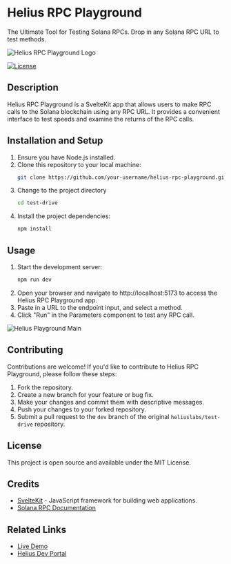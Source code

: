 # Helius RPC Playground

The Ultimate Tool for Testing Solana RPCs. Drop in any Solana RPC URL to test methods.

![Helius RPC Playground Logo](https://www.solanarpc.xyz/linkpreview.png)


[![License](https://img.shields.io/badge/License-MIT-blue.svg)](https://opensource.org/licenses/MIT)

## Description
Helius RPC Playground is a SvelteKit app that allows users to make RPC calls to the Solana blockchain using any RPC URL. It provides a convenient interface to test speeds and examine the returns of the RPC calls.

## Installation and Setup
1. Ensure you have Node.js installed.
2. Clone this repository to your local machine:
   ```bash
   git clone https://github.com/your-username/helius-rpc-playground.git
3. Change to the project directory
    ```bash 
    cd test-drive
4. Install the project dependencies:
    ```bash
    npm install
## Usage
1. Start the development server: 
    ```bash
    npm run dev
2. Open your browser and navigate to http://localhost:5173 to access the Helius RPC Playground app.
3. Paste in a URL to the endpoint input, and select a method. 
4. Click "Run" in the Parameters component to test any RPC call. 

![Helius Playground Main](https://res.cloudinary.com/ddzklpkqp/image/upload/v1689184029/Screenshot_2023-07-12_at_1.46.12_PM_q1sjzz.png)

## Contributing
Contributions are welcome! If you'd like to contribute to Helius RPC Playground, please follow these steps:

1. Fork the repository.
2. Create a new branch for your feature or bug fix.
3. Make your changes and commit them with descriptive messages.
4. Push your changes to your forked repository.
5. Submit a pull request to the `dev` branch of the original `heliuslabs/test-drive` repository.

## License
This project is open source and available under the MIT License.

## Credits
* [SvelteKit](https://kit.svelte.dev/) - JavaScript framework for building web applications.
* [Solana RPC Documentation](https://docs.solana.com/api/http)

## Related Links
* [Live Demo](https://www.solanarpc.xyz/)
* [Helius Dev Portal](https://dev.helius.xyz/dashboard/app)


